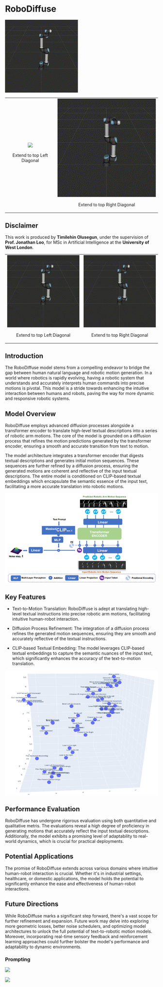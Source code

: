 # RoboDiffuse

![](https://github.com/Lawrytime/RoboDiffuse/blob/main/assets/Ground%20Truth%20Samples/Waving%20Hello.gif)

<table>
  <tr>
    <td align="center">
      <img src="https://github.com/Lawrytime/RoboDiffuse/blob/main/assets/Ground%20Truth%20Samples/Bend%20to%20the%20Right.gif" width="400">
      <p>Extend to top Left Diagonal</p>
    </td>
    <td align="center">
      <img src="https://github.com/Lawrytime/RoboDiffuse/blob/main/assets/Ground%20Truth%20Samples/Bend%20to%20the%20Left.gif" width="400">
      <p>Extend to top Right Diagonal</p>
    </td>
  </tr>
</table>


## Disclaimer 

This work is produced by **Timilehin Olusegun**, under the supervision of **Prof. Jonathan Loo**, for MSc in Artificial Intelligence at the **University of West London**.

<table>
  <tr>
    <td align="center">
      <img src="https://github.com/Lawrytime/RoboDiffuse/blob/main/assets/Generated%20Motions/Extend%20to%20top%20Left%20Diagonal%20-%20Generated.gif" width="400">
      <p>Extend to top Left Diagonal</p>
    </td>
    <td align="center">
      <img src="https://github.com/Lawrytime/RoboDiffuse/blob/main/assets/Generated%20Motions/Extend%20to%20top%20Right%20Diagonal%20-%20Generated.gif" width="400">
      <p>Extend to top Right Diagonal</p>
    </td>
  </tr>
</table>




## Introduction

The RoboDiffuse model stems from a compelling endeavor to bridge the gap between human natural language and robotic motion generation. In a world where robotics is rapidly evolving, having a robotic system that understands and accurately interprets human commands into precise motions is pivotal. This model is a stride towards enhancing the intuitive interaction between humans and robots, paving the way for more dynamic and responsive robotic systems.


## Model Overview

RoboDiffuse employs advanced diffusion processes alongside a transformer encoder to translate high-level textual descriptions into a series of robotic arm motions. The core of the model is grounded on a diffusion process that refines the motion predictions generated by the transformer encoder, ensuring a smooth and accurate transition from text to motion.

The model architecture integrates a transformer encoder that digests textual descriptions and generates initial motion sequences. These sequences are further refined by a diffusion process, ensuring the generated motions are coherent and reflective of the input textual descriptions. The entire model is conditioned on CLIP-based textual embeddings which encapsulate the semantic essence of the input text, facilitating a more accurate translation into robotic motions.

![](https://github.com/Lawrytime/RoboDiffuse/blob/main/assets/RoboDiffuse.png)


## Key Features

  - Text-to-Motion Translation: RoboDiffuse is adept at translating high-level textual instructions into precise robotic arm motions, facilitating intuitive human-robot interaction.

  - Diffusion Process Refinement: The integration of a diffusion process refines the generated motion sequences, ensuring they are smooth and accurately reflective of the textual instructions.

  - CLIP-based Textual Embedding: The model leverages CLIP-based textual embeddings to capture the semantic nuances of the input text, which significantly enhances the accuracy of the text-to-motion translation.

![](https://github.com/Lawrytime/RoboDiffuse/blob/main/assets/embedding_space.png)


## Performance Evaluation

RoboDiffuse has undergone rigorous evaluation using both quantitative and qualitative metris. The evaluations reveal a high degree of proficiency in generating motions that accurately reflect the input textual descriptions. Additionally, the model exhibits a promising level of adaptability to real-world dynamics, which is crucial for practical deployments.

## Potential Applications

The promise of RoboDiffuse extends across various domains where intuitive human-robot interaction is crucial. Whether it's in industrial settings, healthcare, or domestic applications, the model holds the potential to significantly enhance the ease and effectiveness of human-robot interactions.

## Future Directions

While RoboDiffuse marks a significant step forward, there's a vast scope for further refinement and expansion. Future work may delve into exploring more geometric losses, better noise schedulers, and optimizing model architectures to unlock the full potential of text-to-robotic motion models. Moreover, incorporating real-time sensory feedback and reinforcement learning approaches could further bolster the model's performance and adaptability to dynamic environments.


### Prompting

<td align="center">
      <img src="https://github.com/Lawrytime/RoboDiffuse/blob/main/assets/Generated%20Motions/45_Degrees_to_the_Left%20-%20Generated.gif" width="600">
    </td>




![](assets/Generated%20Motions/Perform%20360%20Clockwise%20-%20Generated.gif)
